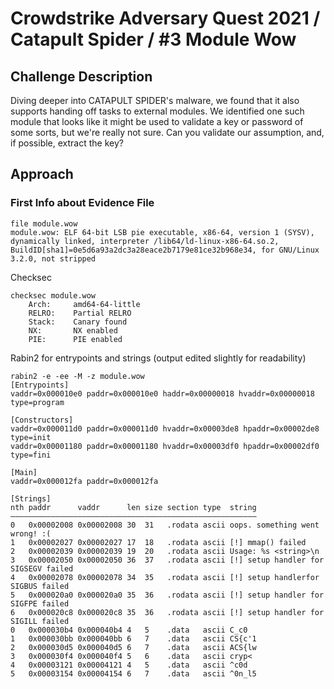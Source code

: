 # Crowdstrike Adversary Quest 2021 / Catapult Spider / #3 Module Wow

## Challenge Description
Diving deeper into CATAPULT SPIDER's malware, we found that it also supports handing off tasks to external modules. We identified one such module that looks like it might be used to validate a key or password of some sorts, but we're really not sure.
Can you validate our assumption, and, if possible, extract the key?

## Approach

### First Info about Evidence File
```
file module.wow 
module.wow: ELF 64-bit LSB pie executable, x86-64, version 1 (SYSV), dynamically linked, interpreter /lib64/ld-linux-x86-64.so.2, BuildID[sha1]=0e5d6a93a2dc3a28eace2b7179e81ce32b968e34, for GNU/Linux 3.2.0, not stripped
```

Checksec
```
checksec module.wow
    Arch:     amd64-64-little
    RELRO:    Partial RELRO
    Stack:    Canary found
    NX:       NX enabled
    PIE:      PIE enabled
```

Rabin2 for entrypoints and strings (output edited slightly for readability)
```
rabin2 -e -ee -M -z module.wow 
[Entrypoints]
vaddr=0x000010e0 paddr=0x000010e0 haddr=0x00000018 hvaddr=0x00000018 type=program

[Constructors]
vaddr=0x000011d0 paddr=0x000011d0 hvaddr=0x00003de8 hpaddr=0x00002de8 type=init
vaddr=0x00001180 paddr=0x00001180 hvaddr=0x00003df0 hpaddr=0x00002df0 type=fini

[Main]
vaddr=0x000012fa paddr=0x000012fa

[Strings]
nth paddr      vaddr      len size section type  string
―――――――――――――――――――――――――――――――――――――――――――――――――――――――
0   0x00002008 0x00002008 30  31   .rodata ascii oops. something went wrong! :(
1   0x00002027 0x00002027 17  18   .rodata ascii [!] mmap() failed
2   0x00002039 0x00002039 19  20   .rodata ascii Usage: %s <string>\n
3   0x00002050 0x00002050 36  37   .rodata ascii [!] setup handler for SIGSEGV failed
4   0x00002078 0x00002078 34  35   .rodata ascii [!] setup handlerfor SIGBUS failed
5   0x000020a0 0x000020a0 35  36   .rodata ascii [!] setup handler for SIGFPE failed
6   0x000020c8 0x000020c8 35  36   .rodata ascii [!] setup handler for SIGILL failed
0   0x000030b4 0x000040b4 4   5    .data   ascii C_c0
1   0x000030bb 0x000040bb 6   7    .data   ascii CS{c'1
2   0x000030d5 0x000040d5 6   7    .data   ascii ACS{lw
3   0x000030f4 0x000040f4 5   6    .data   ascii cryp<
4   0x00003121 0x00004121 4   5    .data   ascii ^c0d
5   0x00003154 0x00004154 6   7    .data   ascii ^0n_l5
```



